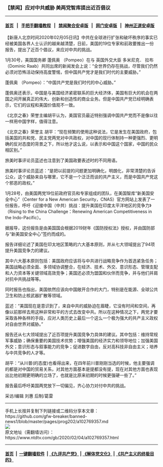 ### 【禁闻】应对中共威胁 美两党智库提出近百倡议
------------------------

#### [首页](https://github.com/gfw-breaker/banned-news1/blob/master/README.md) &nbsp;&nbsp;|&nbsp;&nbsp; [手把手翻墙教程](https://github.com/gfw-breaker/guides/wiki) &nbsp;&nbsp;|&nbsp;&nbsp; [禁闻聚合安卓版](https://github.com/gfw-breaker/bn-android) &nbsp;&nbsp;|&nbsp;&nbsp; [网门安卓版](https://github.com/oGate2/oGate) &nbsp;&nbsp;|&nbsp;&nbsp; [神州正道安卓版](https://github.com/SzzdOgate/update) 



<div><div class="post_content" itemprop="articleBody">
 <p>
  【新唐人北京时间2020年02月05日讯】中共在全球进行扩张和破坏秩序的事实已经被美国各界人士认识的越来越清楚，日前，美国的19位专家和前政要推出一份报告，提出了近百个倡议，来应对中共的挑战。
 </p>
 <p>
  1月30号，美国国务卿
  <ok href="https://www.ntdtv.com/gb/蓬佩奥.htm">
   蓬佩奥
  </ok>
  （Pompeo）在与
  <ok href="https://www.ntdtv.com/gb/英国外交大臣.htm">
   英国外交大臣
  </ok>
  多米尼克．
  <ok href="https://www.ntdtv.com/gb/拉布.htm">
   拉布
  </ok>
  （Dominic Raab）共同出席的新闻发会上说：“全世界仍存在挑战，尽管我们仍然必须对恐怖活动保持高度警惕，但中国共产党才是我们时代的主要威胁。”
 </p>
 <p>
  <ok href="https://www.ntdtv.com/gb/蓬佩奥.htm">
   蓬佩奥
  </ok>
  （Pompeo）：“中国共产党是我们时代的中心威胁。”
 </p>
 <p>
  蓬佩奥还表示，中国是与美国经济紧密联系的巨大经济体，美国有巨大的机会在两国之间开展真正的伟大、创新和创造性的商业业务。但是中国共产党已经明确表示，它们的议程和美国价值观不一致。
 </p>
 <p>
  《北京之春》荣誉主编胡平认为，美国官员最近特别强调中国共产党而不是像以往一样用中国字样，值得注意。
 </p>
 <p>
  《北京之春》荣誉主 胡平：“现在频繁的使用这种说法，它是发生在美国政府，包括美国的共和党、民主党两党对中共政权，对中国的现行体制持一种更强烈、更明确的反对态度的背景之下，所以他才这么说，以表示和中国这个国家，中国的民众相区别。”
 </p>
 <p>
  旅美时事评论员蓝述也注意到了美国政要表述时的不同用语。
 </p>
 <p>
  旅美时事评论员蓝述：“是把以前提的问题更加明确化，明朗化，非常清楚的告诉公众，这个威胁来自与哪里，它不是一个泛泛而谈的共产主义，而是中国共产党这个邪恶的政权。”
 </p>
 <p>
  1月28号，由美国两党19位前政府官员和专家组成的团队，在美国智库“新美国安全中心”（Center for a New American Security，CNAS）官方网站上发表了一份报告，呼吁《迎接中国（中共）挑战：提升美国在印度太平洋地区的竞争力》（Rising to the China Challenge：Renewing American Competitiveness in the Indo-Pacific）。
 </p>
 <p>
  据报导，这份报告是由美国国会根据2019财年《国防授权法》授权，并由国防部与“新美国安全中心”签约而成的。
 </p>
 <p>
  报告详细论述了美国在印太地区策略的六大基本原则，并从七大领域提出了94项提升美国竞争力的建议。
 </p>
 <p>
  其中六大基本原则包括：美国政府应该将与中共进行战略竞争作为首选紧急任务；美国战略必须全面、多领域协调整合，在经济、技术、外交、意识形态、管理支配和人力资本等关键领域高效竞争；美国还必须为盟国和伙伴而竞争，并与他们并肩对抗中共挑战等等。
 </p>
 <p>
  同时报告也指出，美国依然应该向中国敞开合作的大门，特别是在能源、全球公共卫生和防止核武器扩散等领域。
 </p>
 <p>
  蓝述：“美国现在是意识到了，来自中共的威胁迫在眉睫，它没有时间和空间，再像以前那样去用这种非常和平的方式去改变中共。所以在这种情况之下，两党才要采取各种各样的手段，应对人类历史上最后一个这么一个极为强大的共产主义政权对自由世界对威胁。”
 </p>
 <p>
  报告还从七大领域提出了近百项提升美国竞争力具体的建议。其中包括：维持常规军事威胁；确保重要的美国技术优势；增强美国的经济实力和领导地位；加强美国外交；意识形态与叙事能力的竞争；促进数字自由，反对高科技非自由主义；培养与中共竞争的人才等。
 </p>
 <p>
  胡平：“从川普(的态度)也看得出来，在四年前川普刚刚当选的时候，他主要强调的都是对中国的贸易关系，对其他方面基本是提都没有提，现在对其他方面也表现出比他初期更明确的立场了，也就是比原来初期的时候更强硬一些了。”
 </p>
 <p>
  报告最后呼吁美国两党放下一切偏见，齐心协力对付中共的挑战。
 </p>
 <p>
  采访/编辑 刘惠 后制/葛雷
 </p>
 <div class="single_ad">
 </div>
</div>
</div>
<hr/>
手机上长按并复制下列链接或二维码分享本文章：<br/>
https://github.com/gfw-breaker/banned-news1/blob/master/pages/prog202/a102769357.md <br/>
<a href='https://github.com/gfw-breaker/banned-news1/blob/master/pages/prog202/a102769357.md'><img src='https://github.com/gfw-breaker/banned-news1/blob/master/pages/prog202/a102769357.md.png'/></a> <br/>
原文地址（需翻墙访问）：https://www.ntdtv.com/gb/2020/02/04/a102769357.html


------------------------
#### [首页](https://github.com/gfw-breaker/banned-news1/blob/master/README.md) &nbsp;|&nbsp; [一键翻墙软件](https://github.com/gfw-breaker/nogfw/blob/master/README.md) &nbsp;| [《九评共产党》](https://github.com/gfw-breaker/9ping.md/blob/master/README.md#九评之一评共产党是什么) | [《解体党文化》](https://github.com/gfw-breaker/jtdwh.md/blob/master/README.md) | [《共产主义的终极目的》](https://github.com/gfw-breaker/gczydzjmd.md/blob/master/README.md)


<img src='http://gfw-breaker.win/banned-news/pages/prog202/a102769357.md' width='0px' height='0px'/>